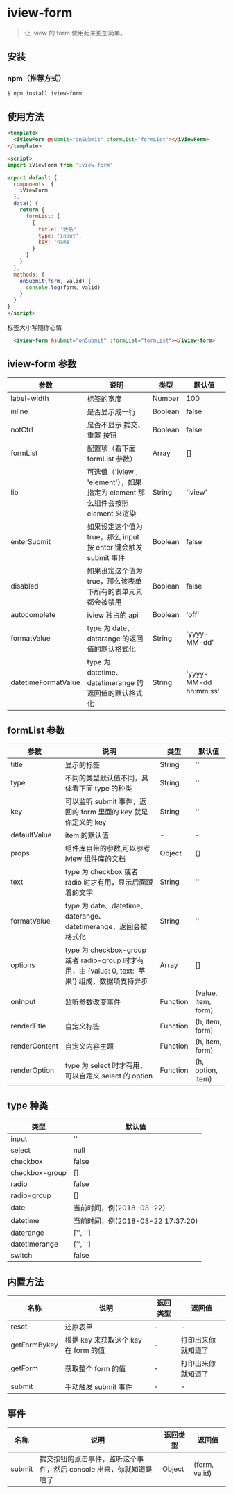 # iview-form

> 让 iview 的 form 使用起来更加简单。

## 安装

### npm（推荐方式）

```bash
$ npm install iview-form
```

## 使用方法

``` html
<template>
  <iViewForm @submit="onSubmit" :formList="formList"></iViewForm>
</template>

<script>
import iViewForm from 'iview-form'

export default {
  components: {
    iViewForm
  },
  data() {
    return {
      formList: [
        {
          title: '姓名',
          type: 'input',
          key: 'name'
        }
      ]
    }
  },
  methods: {
    onSubmit(form, valid) {
      console.log(form, valid)
    }
  }
}
</script>
```
标签大小写随你心情
``` html
  <iview-form @submit="onSubmit" :formList="formList"></iview-form>
```

## iview-form 参数

| 参数 | 说明 | 类型 | 默认值 |
| - | - | - | - |
| label-width | 标签的宽度 | Number | 100 |
| inline | 是否显示成一行 | Boolean | false |
| notCtrl | 是否不显示 提交、重置 按钮 | Boolean | false |
| formList | 配置项（看下面 formList 参数） | Array | [] |
| lib | 可选值（'iview', 'element'），如果指定为 element 那么组件会按照 element 来渲染 | String | 'iview' |
| enterSubmit | 如果设定这个值为 true，那么 input 按 enter 键会触发 submit 事件 | Boolean | false |
| disabled | 如果设定这个值为 true，那么该表单下所有的表单元素都会被禁用 | Boolean | false |
| autocomplete | iview 独占的 api | Boolean | 'off' |
| formatValue | type 为 date、datarange 的返回值的默认格式化 | String | 'yyyy-MM-dd' |
| datetimeFormatValue | type 为 datetime、datetimerange 的返回值的默认格式化 | String | 'yyyy-MM-dd hh:mm:ss' |

## formList 参数
| 参数 | 说明 | 类型 | 默认值 |
| - | - | - | - |
| title | 显示的标签 | String | '' |
| type | 不同的类型默认值不同，具体看下面 type 的种类 | String | '' |
| key | 可以监听 submit 事件，返回的 form 里面的 key 就是你定义的 key | String | '' |
| defaultValue | item 的默认值 | - | - |
| props | 组件库自带的参数,可以参考 iview 组件库的文档 | Object | {} |
| text | type 为 checkbox 或者 radio 时才有用，显示后面跟着的文字 | String | '' |
| formatValue | type 为 date、datetime、daterange、datetimerange，返回会被格式化 | String | '' |
| options | type 为 checkbox-group 或者 radio-group 时才有用，由 {value: 0, text: '苹果'} 组成，数据项支持异步 | Array | [] |
| onInput | 监听参数改变事件 | Function | (value, item, form) |
| renderTitle | 自定义标签 | Function | (h, item, form) |
| renderContent | 自定义内容主题 | Function | (h, item, form) |
| renderOption | type 为 select 时才有用，可以自定义 select 的 option | Function | (h, option, item) |


## type 种类
| 类型 | 默认值 |
| - | - |
| input | '' |
| select | null |
| checkbox | false |
| checkbox-group | [] |
| radio | false |
| radio-group | [] |
| date | 当前时间，例(2018-03-22) |
| datetime | 当前时间，例(2018-03-22 17:37:20) |
| daterange | ['', ''] |
| datetimerange | ['', ''] |
| switch | false |

## 内置方法
| 名称 | 说明 | 返回类型 | 返回值 |
| - | - | - | - |
| reset | 还原表单 | - | - |
| getFormBykey | 根据 key 来获取这个 key 在 form 的值 | - | 打印出来你就知道了 |
| getForm | 获取整个 form 的值 | - | 打印出来你就知道了 |
| submit | 手动触发 submit 事件 | - | - |

## 事件
| 名称 | 说明 | 返回类型 | 返回值 |
| - | - | - | - |
| submit | 提交按钮的点击事件，监听这个事件，然后 console 出来，你就知道是啥了 | Object | (form, valid) |